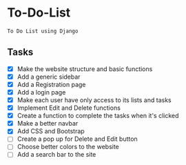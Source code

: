 # To-Do-List
    To Do List using Django

## Tasks
- [x] Make the website structure and basic functions
- [x] Add a generic sidebar
- [x] Add a Registration page
- [x] Add a login page
- [x] Make each user have only access to its lists and tasks
- [x] Implement Edit and Delete functions
- [x] Create a function to complete the tasks when it's clicked
- [x] Make a better navbar
- [x] Add CSS and Bootstrap
- [ ] Create a pop up for Delete and Edit button
- [ ] Choose better colors to the website
- [ ] Add a search bar to the site
